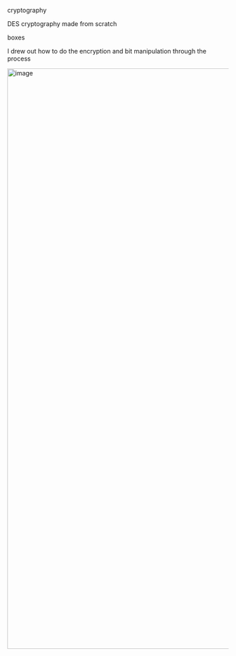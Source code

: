 cryptography

DES cryptography made from scratch

boxes

I drew out how to do the encryption and bit manipulation through the process 

<img width="1318" alt="image" src="https://github.com/Vidacelinda/DES-cryptography/assets/87499194/edec5bdd-9d3f-46a8-a471-7882b9c77b07">


